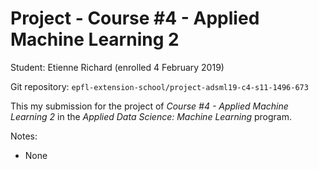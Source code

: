 # Project - Course #4 - Applied Machine Learning 2

Student: Etienne Richard (enrolled 4 February 2019)

Git repository: `epfl-extension-school/project-adsml19-c4-s11-1496-673`

This my submission for the project of _Course #4 - Applied Machine Learning 2_ in the _Applied Data Science: Machine Learning_ program.

Notes:
* None

